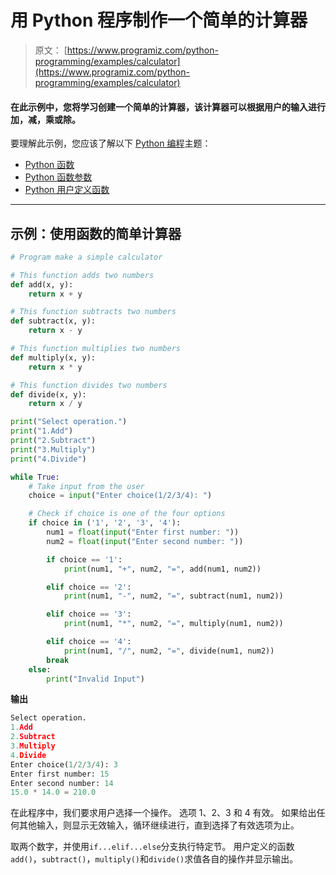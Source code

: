 # 用 Python 程序制作一个简单的计算器

> 原文： [https://www.programiz.com/python-programming/examples/calculator](https://www.programiz.com/python-programming/examples/calculator)

#### 在此示例中，您将学习创建一个简单的计算器，该计算器可以根据用户的输入进行加，减，乘或除。

要理解此示例，您应该了解以下 [Python 编程](/python-programming "Python tutorial")主题：

*   [Python 函数](/python-programming/function)
*   [Python 函数参数](/python-programming/function-argument)
*   [Python 用户定义函数](/python-programming/user-defined-function)

* * *

## 示例：使用函数的简单计算器

```py
# Program make a simple calculator

# This function adds two numbers
def add(x, y):
    return x + y

# This function subtracts two numbers
def subtract(x, y):
    return x - y

# This function multiplies two numbers
def multiply(x, y):
    return x * y

# This function divides two numbers
def divide(x, y):
    return x / y

print("Select operation.")
print("1.Add")
print("2.Subtract")
print("3.Multiply")
print("4.Divide")

while True:
    # Take input from the user
    choice = input("Enter choice(1/2/3/4): ")

    # Check if choice is one of the four options
    if choice in ('1', '2', '3', '4'):
        num1 = float(input("Enter first number: "))
        num2 = float(input("Enter second number: "))

        if choice == '1':
            print(num1, "+", num2, "=", add(num1, num2))

        elif choice == '2':
            print(num1, "-", num2, "=", subtract(num1, num2))

        elif choice == '3':
            print(num1, "*", num2, "=", multiply(num1, num2))

        elif choice == '4':
            print(num1, "/", num2, "=", divide(num1, num2))
        break
    else:
        print("Invalid Input") 
```

**输出**

```py
Select operation.
1.Add
2.Subtract
3.Multiply
4.Divide
Enter choice(1/2/3/4): 3
Enter first number: 15
Enter second number: 14
15.0 * 14.0 = 210.0

```

在此程序中，我们要求用户选择一个操作。 选项 1、2、3 和 4 有效。 如果给出任何其他输入，则显示无效输入，循环继续进行，直到选择了有效选项为止。

取两个数字，并使用`if...elif...else`分支执行特定节。 用户定义的函数`add()`，`subtract()`，`multiply()`和`divide()`求值各自的操作并显示输出。